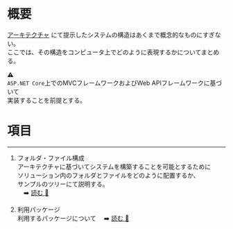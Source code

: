 # 概要

[アーキテクチャ](https://dev.azure.com/A04904419/ISBMO%20Developer%20Potal/_wiki/wikis/ISBMO-Developer-Potal.wiki/23/%E3%82%A2%E3%83%BC%E3%82%AD%E3%83%86%E3%82%AF%E3%83%81%E3%83%A3) にて提示したシステムの構造はあくまで概念的なものにすぎない。  
ここでは、その構造をコンピュータ上でどのように表現するかについてまとめる。

:warning:  
`ASP.NET Core`上でのMVCフレームワークおよびWeb APIフレームワークに基づいて  
実装することを前提とする。


# 項目
---
1. フォルダ・ファイル構成  
アーキテクチャに基づいてシステムを構築することを可能とするために  
ソリューション内のフォルダとファイルをどのように配置するか、  
サンプルのツリーにて説明する。  
　:arrow_right: [読む :link:](https://dev.azure.com/A04904419/ISBMO%20Developer%20Potal/_wiki/wikis/ISBMO-Developer-Potal.wiki/31/%E3%83%95%E3%82%A9%E3%83%AB%E3%83%80%E3%83%BB%E3%83%95%E3%82%A1%E3%82%A4%E3%83%AB%E6%A7%8B%E6%88%90)

1. 利用パッケージ  
利用するパッケージについて
　:arrow_right: [読む :link:](https://dev.azure.com/A04904419/ISBMO%20Developer%20Potal/_wiki/wikis/ISBMO-Developer-Potal.wiki/33/%E5%88%A9%E7%94%A8%E3%83%91%E3%83%83%E3%82%B1%E3%83%BC%E3%82%B8)